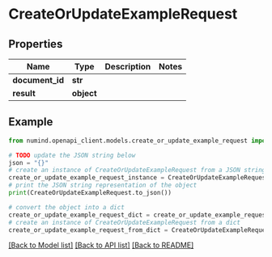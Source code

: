 # CreateOrUpdateExampleRequest


## Properties

Name | Type | Description | Notes
------------ | ------------- | ------------- | -------------
**document_id** | **str** |  | 
**result** | **object** |  | 

## Example

```python
from numind.openapi_client.models.create_or_update_example_request import CreateOrUpdateExampleRequest

# TODO update the JSON string below
json = "{}"
# create an instance of CreateOrUpdateExampleRequest from a JSON string
create_or_update_example_request_instance = CreateOrUpdateExampleRequest.from_json(json)
# print the JSON string representation of the object
print(CreateOrUpdateExampleRequest.to_json())

# convert the object into a dict
create_or_update_example_request_dict = create_or_update_example_request_instance.to_dict()
# create an instance of CreateOrUpdateExampleRequest from a dict
create_or_update_example_request_from_dict = CreateOrUpdateExampleRequest.from_dict(create_or_update_example_request_dict)
```
[[Back to Model list]](../README.md#documentation-for-models) [[Back to API list]](../README.md#documentation-for-api-endpoints) [[Back to README]](../README.md)


